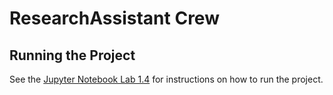 # ResearchAssistant Crew

## Running the Project
See the [Jupyter Notebook Lab 1.4](../notebooks/Lab-1.4-simple-lab-assistant.ipynb) for instructions on how to run the project.
